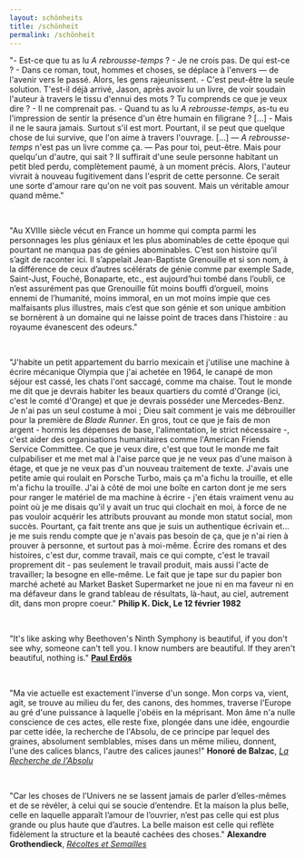 ```yaml
---
layout: schönheits
title: /schönheit
permalink: /schönheit
---
```

<p>"- Est-ce que tu as lu <i>A rebrousse-temps</i> ?
- Je ne crois pas. De qui est-ce ?
- Dans ce roman, tout, hommes et choses, se déplace à l'envers — de l'avenir vers le passé. Alors, les gens rajeunissent.
- C'est peut-être la seule solution. T'est-il déjà arrivé, Jason, après avoir lu un livre, de voir soudain l'auteur à travers le tissu d'ennui des mots ? Tu comprends ce que je veux dire ?
- Il ne comprenait pas.
- Quand tu as lu <i>A rebrousse-temps</i>, as-tu eu l'impression de sentir la présence d'un être humain en filigrane ? [...]
- Mais il ne le saura jamais. Surtout s'il est mort. Pourtant, il se peut que quelque chose de lui survive, que l'on aime à travers l'ouvrage.
[...]
— <i>A rebrousse-temps</i> n'est pas un livre comme ça.
— Pas pour toi, peut-être. Mais pour quelqu'un d'autre, qui sait ? Il suffirait d'une seule personne habitant un petit bled perdu, complètement paumé, à un moment précis. Alors, l'auteur vivrait à nouveau fugitivement dans l'esprit de cette personne. Ce serait une sorte d'amour rare qu'on ne voit pas souvent. Mais un véritable amour quand même."</p>

<br>

<p>"Au XVIIIe siècle vécut en France un homme qui compta parmi les personnages les plus géniaux et les plus abominables de cette époque qui pourtant ne manqua pas de génies abominables. C’est son histoire qu’il s’agit de raconter ici. Il s’appelait Jean-Baptiste Grenouille et si son nom, à la différence de ceux d’autres scélérats de génie comme par exemple Sade, Saint-Just, Fouché, Bonaparte, etc., est aujourd’hui tombé dans l’oubli, ce n’est assurément pas que Grenouille fût moins bouffi d’orgueil, moins ennemi de l’humanité, moins immoral, en un mot moins impie que ces malfaisants plus illustres, mais c’est que son génie et son unique ambition se bornèrent à un domaine qui ne laisse point de traces dans l’histoire : au royaume évanescent des odeurs."</p>

<br>

<p>"J'habite un petit appartement du barrio mexicain et j'utilise une machine à écrire mécanique Olympia que j'ai achetée en 1964, le canapé de mon séjour est cassé, les chats l'ont saccagé, comme ma chaise. Tout le monde me dit que je devrais habiter les beaux quartiers du comté d'Orange (ici, c'est le comté d'Orange) et que je devrais posséder une Mercedes-Benz. Je n'ai pas un seul costume à moi ; Dieu sait comment je vais me débrouiller pour la première de <i>Blade Runner</i>. En gros, tout ce que je fais de mon argent - hormis les dépenses de base, l'alimentation, le strict nécessaire -, c'est aider des organisations humanitaires comme l'American Friends Service Committee. Ce que je veux dire, c'est que tout le monde me fait culpabiliser et me met mal à l'aise parce que je ne veux pas d'une maison à étage, et que je ne veux pas d'un nouveau traitement de texte. J'avais une petite amie qui roulait en Porsche Turbo, mais ça m'a fichu la trouille, et elle m'a fichu la trouille. J'ai à côté de moi une boîte en carton dont je me sers pour ranger le matériel de ma machine à écrire - j'en étais vraiment venu au point où je me disais qu'il y avait un truc qui clochait en moi, à force de ne pas vouloir acquérir les attributs prouvant au monde mon statut social, mon succès. Pourtant, ça fait trente ans que je suis un authentique écrivain et... je me suis rendu compte que je n'avais pas besoin de ça, que je n'ai rien à prouver à personne, et surtout pas à moi-même. Écrire des romans et des histoires, c'est dur, comme travail, mais ce qui compte, c'est le travail proprement dit - pas seulement le travail produit, mais aussi l'acte de travailler; la besogne en elle-même. Le fait que je tape sur du papier bon marché acheté au Market Basket Supermarket ne joue ni en ma faveur ni en ma défaveur dans le grand tableau de résultats, là-haut, au ciel, autrement dit, dans mon propre coeur." <b>Philip K. Dick, Le 12 février 1982</b></p>

<!-- 
<p>"Mathematics, rightly viewed, possesses not only truth, but supreme beauty—a beauty cold and austere, like that of sculpture, without appeal to any part of our weaker nature, without the gorgeous trappings of painting or music, yet sublimely pure, and capable of a stern perfection such as only the greatest art can show. The true spirit of delight, the exaltation, the sense of being more than man, which is the touchstone of the highest excellence, is to be found in mathematics as surely as in poetry. What is best in mathematics deserves not merely to be learnt as a task, but to be assimilated as a part of daily thought, and brought again and again before the mind with ever−renewed encouragement. Real life is, to most men, a long second−best, a perpetual compromise between the ideal and the possible; but the world of pure reason knows no compromise, no practical limitations, no barrier to the creative activity embodying in splendid edifices the passionate aspiration after the perfect from which all great work springs. Remote from human passions, remote even from the pitiful facts of nature, the generations have gradually created an ordered cosmos, where pure thought can dwell as in its natural home, and where one, at least, of our nobler impulses can escape from the dreary exile of the actual world."
<b>Bertrand Russell</b>, <a href="https://revistaliterariakatharsis.org/myslog.pdf#page=27" target="_blank" rel="noopener noreferrer"><i>The study of mathematics</i></a></p>
-->

<br>

<p>"It's like asking why Beethoven's Ninth Symphony is beautiful, if you don't see why, someone can't tell you. I know numbers are beautiful. If they aren't beautiful, nothing is."
<a href="https://bobson.ludost.net/copycrime/35559997-Man-Who-Loved-Only-Numbers-Paul-Hoffman.pdf#page=53" target="_blank" rel="noopener noreferrer"><b>Paul Erdös</b></a></p>

<br>

<p>"Ma vie actuelle est exactement l'inverse d'un songe. Mon corps va, vient, agit, se trouve au milieu du fer, des canons, des hommes, traverse l'Europe au gré d'une puissance à laquelle j'obéis en la méprisant. Mon âme n'a nulle conscience de ces actes, elle reste fixe, plongée dans une idée, engourdie par cette idée, la recherche de l'Absolu, de ce principe par lequel des graines, absolument semblables, mises dans un même milieu, donnent, l'une des calices blancs, l'autre des calices jaunes!"
<b>Honoré de Balzac</b>, <a href="https://fr.wikisource.org/wiki/La_Recherche_de_l%E2%80%99Absolu" target="_blank" rel="noopener noreferrer"><i>La Recherche de l'Absolu</i></a></p>

<!-- 
<p>"Music was my first love
And it will be my last
Music of the future
And music of the past
To live without my music
Would be impossible to do
In this world of troubles
My music pulls me through"
<b>John Miles</b>, <i>Music</i></p>
-->

<br>

<p>"Car les choses de l’Univers ne se lassent jamais de parler d’elles-mêmes et de se révéler, à celui qui se soucie d’entendre. Et la maison la plus belle, celle en laquelle apparaît l’amour de l’ouvrier, n’est pas celle qui est plus grande ou plus haute que d’autres. La belle maison est celle qui reflète fidèlement la structure et la beauté cachées des choses."
<b>Alexandre Grothendieck</b>, <a href="https://uberty.org/wp-content/uploads/2015/12/Grothendeick-RetS.pdf#page=48" target="_blank" rel="noopener noreferrer"><i>Récoltes et Semailles</i></a></p>

